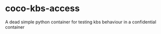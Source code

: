# coco-kbs-access
A dead simple python container for testing kbs behaviour in a confidential container
